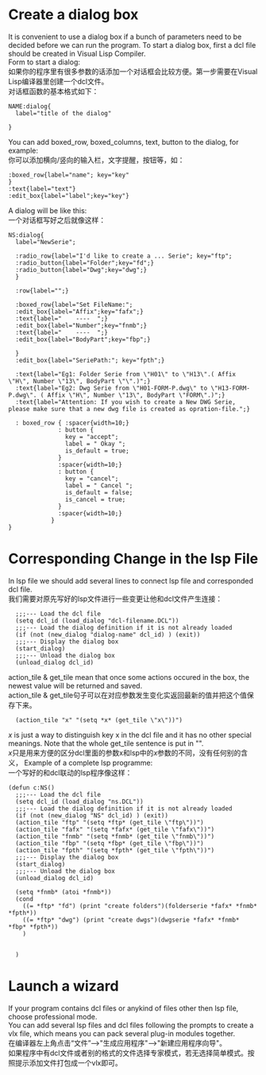 # Create a dialog box
It is convenient to use a dialog box if a bunch of parameters need to be decided before we can run the program. To start a dialog box, first a dcl file should be created in Visual Lisp Compiler.   
Form to start a dialog:  
如果你的程序里有很多参数的话添加一个对话框会比较方便。第一步需要在Visual Lisp编译器里创建一个dcl文件。  
对话框函数的基本格式如下：  
```
NAME:dialog{
  label="title of the dialog"
  
}
```
You can add boxed_row, boxed_columns, text, button to the dialog, for example:  
你可以添加横向/竖向的输入栏，文字提醒，按钮等，如：
```
:boxed_row{label="name"; key="key"
}
:text{label="text"}
:edit_box{label="label";key="key"}
```
A dialog will be like this:  
一个对话框写好之后就像这样：
```
NS:dialog{
  label="NewSerie";
  
  :radio_row{label="I'd like to create a ... Serie"; key="ftp";
  :radio_button{label="Folder";key="fd";}
  :radio_button{label="Dwg";key="dwg";}
  }
  
  :row{label="";}
  
  :boxed_row{label="Set FileName:";
  :edit_box{label="Affix";key="fafx";}
  :text{label="    ----  ";}
  :edit_box{label="Number";key="fnmb";}
  :text{label="    ----  ";}
  :edit_box{label="BodyPart";key="fbp";}

  }
  :edit_box{label="SeriePath:"; key="fpth";}

  :text{label="Eg1: Folder Serie from \"H01\" to \"H13\".( Affix \"H\", Number \"13\", BodyPart \"\".)";}
  :text{label="Eg2: Dwg Serie from \"H01-FORM-P.dwg\" to \"H13-FORM-P.dwg\". ( Affix \"H\", Number \"13\", BodyPart \"FORM\".)";}
  :text{label="Attention: If you wish to create a New DWG Serie, please make sure that a new dwg file is created as opration-file.";}
  
  : boxed_row { :spacer{width=10;}
              : button {
                key = "accept";
                label = " Okay ";
                is_default = true;
              }
              :spacer{width=10;}
              : button {
                key = "cancel";
                label = " Cancel ";
                is_default = false;
                is_cancel = true;
              }
              :spacer{width=10;}
            }
}
```
  
# Corresponding Change in the lsp File
In lsp file we should add several lines to connect lsp file and corresponded dcl file.  
我们需要对原先写好的lsp文件进行一些变更让他和dcl文件产生连接：
```
  ;;;--- Load the dcl file
  (setq dcl_id (load_dialog "dcl-filename.DCL"))
  ;;;--- Load the dialog definition if it is not already loaded
  (if (not (new_dialog "dialog-name" dcl_id) ) (exit))
  ;;;--- Display the dialog box
  (start_dialog)
  ;;;--- Unload the dialog box
  (unload_dialog dcl_id)
```
action_tile & get_tile mean that once some actions occured in the box, the newest value will be returned and saved.  
action_tile & get_tile句子可以在对应参数发生变化实返回最新的值并把这个值保存下来。
```
  (action_tile "x" "(setq *x* (get_tile \"x\"))")
```
*x* is just a way to distinguish key x in the dcl file and it has no other special meanings.
Note that the whole get_tile sentence is put in "".  
*x*只是用来方便的区分dcl里面的参数x和lsp中的*x*参数的不同，没有任何别的含义，
Example of a complete lsp programme:  
一个写好的和dcl联动的lsp程序像这样：
```
(defun c:NS() 
  ;;;--- Load the dcl file
  (setq dcl_id (load_dialog "ns.DCL"))
  ;;;--- Load the dialog definition if it is not already loaded
  (if (not (new_dialog "NS" dcl_id) ) (exit))
  (action_tile "ftp" "(setq *ftp* (get_tile \"ftp\"))")
  (action_tile "fafx" "(setq *fafx* (get_tile \"fafx\"))")
  (action_tile "fnmb" "(setq *fnmb* (get_tile \"fnmb\"))")
  (action_tile "fbp" "(setq *fbp* (get_tile \"fbp\"))")
  (action_tile "fpth" "(setq *fpth* (get_tile \"fpth\"))")
  ;;;--- Display the dialog box
  (start_dialog)
  ;;;--- Unload the dialog box
  (unload_dialog dcl_id)

  (setq *fnmb* (atoi *fnmb*))
  (cond
    ((= *ftp* "fd") (print "create folders")(folderserie *fafx* *fnmb* *fpth*))
    ((= *ftp* "dwg") (print "create dwgs")(dwgserie *fafx* *fnmb* *fbp* *fpth*))
    )

  
  )
  ```
  # Launch a wizard
 
  If your program contains dcl files or anykind of files other then lsp file, choose professional mode.  
  You can add several lsp files and dcl files following the prompts to create a vlx file, which means you can pack several plug-in modules together.  
  在编译器左上角点击“文件”-->"生成应用程序"-->"新建应用程序向导"。  
  如果程序中有dcl文件或者别的格式的文件选择专家模式，若无选择简单模式。按照提示添加文件打包成一个vlx即可。
